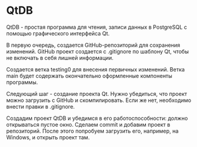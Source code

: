 # QtDB
QtDB - простая программа для чтения, записи данных в PostgreSQL с помощью графического интерфейса Qt.

В первую очередь, создается GitHub-репозиторий для сохранения изменений. GitHub проект создается с .gitignore по шаблону Qt, чтобы не включать в себя лишней информации.

Создается ветка testing0 для внесения первичных изменений. Ветка main будет содержать окончательно оформленные компоненты программы.

Следующий шаг - создание проекта Qt. Нужно убедиться, что проект можно загрузить с GitHub и скомпилировать. Если же нет, необходимо внести правки в .gitignore.

Создадим проект QtDB и убедимся в его работоспособности: должно открываться пустое окно. Сделаем commit и добавим проект в репозиторий. После этого попробуем загрузить его, например, на Windows, и открыть проект там.
